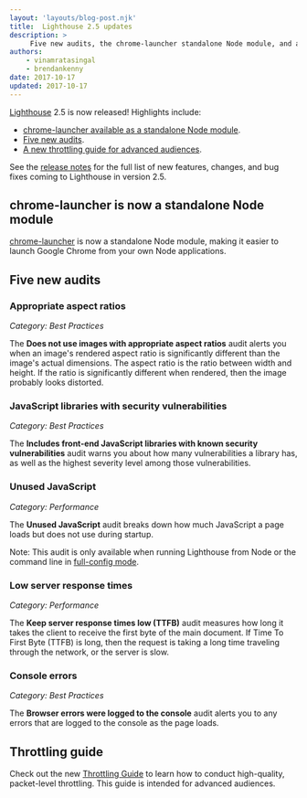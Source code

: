 ```yaml
---
layout: 'layouts/blog-post.njk'
title:  Lighthouse 2.5 updates
description: >
     Five new audits, the chrome-launcher standalone Node module, and a new throttling guide.
authors:
    - vinamratasingal
    - brendankenny
date: 2017-10-17
updated: 2017-10-17
---
```



[Lighthouse][LH] 2.5 is now released! Highlights include:



* [chrome-launcher available as a standalone Node module](#launcher).
* [Five new audits](#audits).
* [A new throttling guide for advanced audiences](#throttling).

See the [release notes][RN] for the full list of new features, changes,
and bug fixes coming to Lighthouse in version 2.5.



## chrome-launcher is now a standalone Node module

[chrome-launcher][cl] is now a standalone Node module, making it easier
to launch Google Chrome from your own Node applications.



## Five new audits

### Appropriate aspect ratios

*Category: Best Practices*

The **Does not use images with appropriate aspect ratios** audit alerts
you when an image's rendered aspect ratio is significantly different
than the image's actual dimensions. The aspect ratio is the ratio between
width and height. If the ratio is significantly different when rendered,
then the image probably looks distorted.


### JavaScript libraries with security vulnerabilities 

*Category: Best Practices*

The **Includes front-end JavaScript libraries with known security
vulnerabilities** audit warns you about how many vulnerabilities a library
has, as well as the highest severity level among those vulnerabilities.


### Unused JavaScript

*Category: Performance*

The **Unused JavaScript** audit breaks down how much JavaScript a page loads
but does not use during startup.

Note: This audit is only available when running Lighthouse from Node or
the command line in [full-config mode][full].




### Low server response times

*Category: Performance*

The **Keep server response times low (TTFB)** audit measures how long it
takes the client to receive the first byte of the main document. If Time To
First Byte (TTFB) is long, then the request is taking a long time traveling
through the network, or the server is slow.


### Console errors 

*Category: Best Practices*

The **Browser errors were logged to the console** audit alerts you to
any errors that are logged to the console as the page loads.


## Throttling guide 

Check out the new [Throttling Guide][Throttling] to learn how to
conduct high-quality, packet-level throttling. This guide is intended
for advanced audiences.

[throttling]: https://github.com/GoogleChrome/lighthouse/blob/master/docs/throttling.md
[cdt]: /web/tools/lighthouse/#devtools
[node]: https://github.com/GoogleChrome/lighthouse#using-programmatically
[cli]: /web/tools/lighthouse/#cli
[ce]: /web/tools/lighthouse/#extension
[lh]: /web/tools/lighthouse/
[rn]: https://github.com/GoogleChrome/lighthouse/releases/tag/v2.5.0#chrome-launcher
[cl]: https://www.npmjs.com/package/chrome-launcher
[full]: https://github.com/GoogleChrome/lighthouse/blob/master/lighthouse-core/config/full-config.js